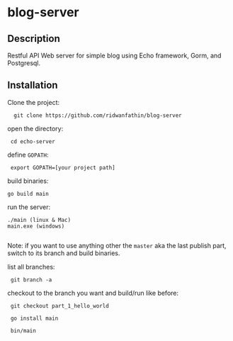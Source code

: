 # blog-server

## Description 
Restful API Web server for simple blog using Echo framework, Gorm, and Postgresql. 

## Installation
Clone the project:
```
  git clone https://github.com/ridwanfathin/blog-server
 ```
 open the directory:
 ```
  cd echo-server
 ```
 
 define `GOPATH`:
 ```
  export GOPATH=[your project path]
 ```
 
 build binaries: 
 ``` 
 go build main
 
 ```
 
 run the server: 
 
 ```
 ./main (linux & Mac)
 main.exe (windows)

 
 ```
 
 Note: if you want to use anything other the `master` aka the last publish part, switch to
 its branch and build binaries.
 
 list all branches:
 ```
  git branch -a
 ```
 checkout to the branch you want and build/run like before:
 ```
  git checkout part_1_hello_world
 
  go install main
 
  bin/main
 ```
  
